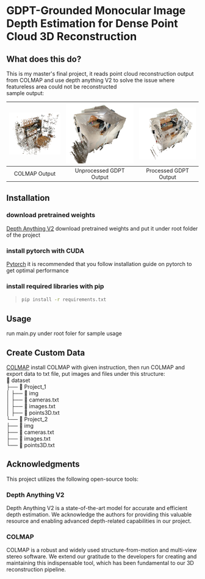 # GDPT-Grounded Monocular Image Depth Estimation for Dense Point Cloud 3D Reconstruction

## What does this do?
This is my master's final project, it reads point cloud reconstruction output from COLMAP and use depth anything V2 to solve the issue where featureless area could not be reconstructed  
sample output:  


| ![Image 1](https://github.com/JiayouQin01/groundedDPT/blob/main/plot/Kitchen_COLMAP.png) | ![Image 2](https://github.com/JiayouQin01/groundedDPT/blob/main/plot/Kitchen_Grounded.png) | ![Image 3](https://github.com/JiayouQin01/groundedDPT/blob/main/plot/Kicthen_Grounded_down_sampled.png) |
|:---:|:---:|:---:|
| COLMAP Output | Unprocessed GDPT Output  | Processed GDPT Output |

## Installation
  ### download pretrained weights
  [Depth Anything V2](https://github.com/DepthAnything/Depth-Anything-V2) download pretrained weights and put it under root folder of the project

  ### install pytorch with CUDA
  [Pytorch](https://pytorch.org/) it is recommended that you follow installation guide on pytorch to get optimal performance

  ### install required libraries with pip 
  > ```bash
  > pip install -r requirements.txt
  >   ```
## Usage
  run main.py under root foler for sample usage
## Create Custom Data
  [COLMAP](https://colmap.github.io/install.html) install COLMAP with given instruction, then run COLMAP and export data to txt file, put images and files under this structure:  
  📂 dataset  
  ├── 📂 Project_1  
  │   ├──  📂 img  
  │   ├──  📄 cameras.txt  
  │   ├──  📄 images.txt  
  │   ├──  📄 points3D.txt  
  └── 📂 Project_2  
      ├── 📂 img  
      ├── 📄 cameras.txt  
      ├── 📄 images.txt  
      └── 📄 points3D.txt  
## Acknowledgments
This project utilizes the following open-source tools:

### Depth Anything V2  
Depth Anything V2 is a state-of-the-art model for accurate and efficient depth estimation. We acknowledge the authors for providing this valuable resource and enabling advanced depth-related capabilities in our project.

### COLMAP  
COLMAP is a robust and widely used structure-from-motion and multi-view stereo software. We extend our gratitude to the developers for creating and maintaining this indispensable tool, which has been fundamental to our 3D reconstruction pipeline.

